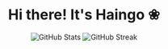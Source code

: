 <h1 align="center">Hi there! It's Haingo ❀</h1>

<div align="center">
  <img src="https://github-readme-stats.vercel.app/api?username=haingo-raz&theme=radical&show_icons=true" alt="GitHub Stats">
  <img src="https://streak-stats.demolab.com/?user=haingo-raz&theme=radical" alt="GitHub Streak">
</div><br />

